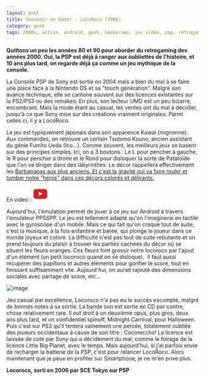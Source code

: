 ```yaml
---
layout: post
title: Souvenir de Gamer - LocoRoco (2006)
category: geek
tags: 2000s, action, android, geek, Geekeries, jeu video, psp, retrogaming
---
```

**Quittons un peu les années 80 et 90 pour aborder du retrogaming des années 2000. Oui, la PSP est déjà à ranger aux oubliettes de l'histoire, et 10 ans plus tard, on regarde déjà ça comme un jeu mythique de la console.**

La Console PSP de Sony est sortie en 2004 mais a bien du mal à se faire une place face à la Nintendo DS et sa "touch génération". Malgré son avance technique, elle se cantone souvent sur des licences existantes sur la PS2/PS3 ou des remakes. En plus, son lecteur UMD est un peu bizarre, encombrant. Mais la mode étant au casual, les ventes ont du mal à décoller, jusqu'à ce que Sony mise sur des créations vraiment originales. Parmi celles ci, il y a LocoRoco.

Le jeu est typiquement japonais dans son apparence Kawai (mignonne). Aux commandes, on retrouve un certain Tsutomo Kouno, ancien assistant du génie Fumito Ueda (Ico...). Comme souvent, les meilleurs jeux se basent sur des principes simples. Ici, on a 3 boutons : Le L pour pencher à gauche, le R pour pencher à droite et le Rond pour disloquer la sorte de Patatoïde que l'on va diriger dans des labyrinthes. Le décor rappellera effectivement les <span style="text-decoration:underline;"><a href="https://fr.wikipedia.org/wiki/Barbapapa">Barbapapas</a> aux plus anciens. Et c'est la gravité qui va faire rouler et tomber notre "héros" dans ces décors colorés et délirants.

En video : [![video](/images/youtube.png)](https://www.youtube.com/watch?v=NBIEvBe3RAQ)

Aujourd'hui, l'émulation permet de jouer à ce jeu sur Android à travers l'émulateur PPSSPP. Le jeu est tellement adapté qu'on l'imaginerai en tactile avec le gyroscope d'un mobile. Mais ce qui fait qu'on craque tout de suite, c'est la musique, à la fois enfantine et barée, qui plonge le joueur dans ce monde joyeux et coloré. La difficulté n'est pas tout de suite rebutante et on prend toujours du plaisir à trouver les parties cachées du décor où se situent les fleurs oranges. Ces fleurs font grossir notre locoroco par l'ajout d'un élément (un petit locoroco quand on se disloque).&nbsp; Il faut aussi récupérer des papillons et autres éléments pour gonfler le score, tout en finissant suffisamment vite. Aujourd'hui, on aurait rajouté des dimensions sociales avec partage de score, etc...

![image](https://filedn.eu/llqi9IBxlYouGRXYG2xlROb/img/2016/locoroco1.png)

Jeu casual par excellence, Locoroco n'a pas eu le succès escompté, malgré de bonnes notes à sa sortie. La bande son est sortie en CD par contre, chose relativement rare. Il eut droit à un deuxième opus, plus gros, deux ans plus tard, et un confidentiel spinoff, Midnight Carnival, pour Halloween. Puis c'est sur PS3 qu'il tentera vainement une percée, totalement oubliée des joueurs occidentaux à cause de son titre : Cocoreccho! La licence est laissée de coté par Sony qui a décidément du mal, comme le foirage de la licence Little Big Planet, avec le temps. Mais aujourd'hui, si j'ai parfois envie de recharger la batterie de la PSP, c'est pour relancer LocoRoco. Alors maintenant que je peux en profiter sur Smartphone, je ne m'en prive plus.

**Locoroco, sorti en 2006 par SCE Tokyo sur PSP**

